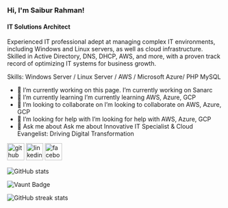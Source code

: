 ### Hi, I'm Saibur Rahman!
#### IT Solutions Architect

Experienced IT professional adept at managing complex IT environments, including Windows and Linux servers, as well as cloud infrastructure. Skilled in Active Directory, DNS, DHCP, AWS, and more, with a proven track record of optimizing IT systems for business growth.

Skills: Windows Server / Linux Server / AWS / Microsoft Azure/ PHP MySQL

- 🔭 I’m currently working on this page. I’m currently working on Sanarc 
- 🌱 I’m currently learning  I’m currently learning AWS, Azure, GCP 
- 👯 I’m looking to collaborate on I’m looking to collaborate on AWS, Azure, GCP 
- 🤔 I’m looking for help with I’m looking for help with AWS, Azure, GCP 
- 💬 Ask me about Ask me about Innovative IT Specialist & Cloud Evangelist: Driving Digital Transformation 


[<img src='https://cdn.jsdelivr.net/npm/simple-icons@3.0.1/icons/github.svg' alt='github' height='40'>](https://github.com/saibur92)  [<img src='https://cdn.jsdelivr.net/npm/simple-icons@3.0.1/icons/linkedin.svg' alt='linkedin' height='40'>](https://www.linkedin.com/in/saiburm/)  [<img src='https://cdn.jsdelivr.net/npm/simple-icons@3.0.1/icons/facebook.svg' alt='facebook' height='40'>](https://www.facebook.com/https://scontent.fdac24-3.fna.fbcdn.net/v/t39.30808-6/428648098_24807341388911468_7222722923830607646_n.jpg?_nc_cat=106&ccb=1-7&_nc_sid=783fdb&_nc_eui2=AeFr3K3uy0gdKx9GpUAkGutmSVe74oVRxVNJV7vihVHFU6x3i6UVnTctUecqcS23gLcAZ4enAH5RUiKCh6Z8VBYt&_nc_ohc=PwqDKNxHNmMAX9YFavH&_nc_ht=scontent.fdac24-3.fna&oh=00_AfCtFKs8nyjWmwnJ420Rj6GkDb9eSw-VKVfmD_QAUzFCyg&oe=65DED84E)  

![GitHub stats](https://github-readme-stats.vercel.app/api?username=saibur92&show_icons=true)  

![Vaunt Badge](https://api.vaunt.dev/v1/github/entities/saibur92/contributions?format=svg&private=false)  

![GitHub streak stats](https://streak-stats.demolab.com/?user=saibur92)  


